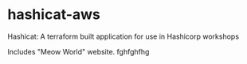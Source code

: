 # hashicat-aws
Hashicat: A terraform built application for use in Hashicorp workshops

Includes "Meow World" website.
fghfghfhg

